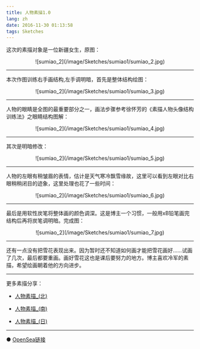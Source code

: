 ```yaml
---
title: 人物素描1.0
lang: zh
date: 2016-11-30 01:13:58
tags: Sketches
---
```


这次的素描对象是一位新疆女生，原图：
<center>![sumiao_2](/image/Sketches/sumiao1/sumiao_2.jpg)</center>

----------------------------------------  

本次作图训练右手画结构,左手调明暗，首先是整体结构绘图：
<center>![sumiao_2](/image/Sketches/sumiao1/sumiao_3.jpg)</center>

----------------------------------------  

人物的眼睛是全图的最重要部分之一，画法步骤参考徐怀芳的《素描人物头像结构训练法》之眼睛结构图解：
<center>![sumiao_2](/image/Sketches/sumiao1/sumiao_4.jpg)</center>

----------------------------------------  

其次是明暗修改：
<center>![sumiao_2](/image/Sketches/sumiao1/sumiao_5.jpg)</center>

----------------------------------------  

人物的左眼有稍皱眉的表情，估计是天气寒冷飘雪缘故，这里可以看到左眼对比右眼稍稍闭目的迹象，这里处理也花了一些时间：
<center>![sumiao_2](/image/Sketches/sumiao1/sumiao_6.jpg)</center>

----------------------------------------  

最后是用软性炭笔将整体画的颜色调深。这是博主一个习惯，一般用xB铅笔画完结构后再将炭笔调明暗。完成图：
<center>![sumiao_2](/image/Sketches/sumiao1/sumiao_7.jpg)</center>

----------------------------------------  

还有一点没有把雪花表现出来。因为暂时还不知道如何画才能把雪花画好……试画了几次，最后都要重画。画好雪花这也是课后要努力的地方。博主喜欢冷军的素描，希望绘画朝着他的方向进步。

----------------------------------------  

更多素描分享：

- [人物素描_(北)](https://www.hjt.so/?p=324&lang=zh "Title") 

- [人物素描_(南)](https://www.hjt.so/?p=2752&lang=zh "Title") 

- [人物素描_(日)](https://www.hjt.so/?p=3111&lang=zh "Title") 

----------------------------------------  

● [OpenSea链接](https://opensea.io/assets/0x495f947276749ce646f68ac8c248420045cb7b5e/5538608732828411082250453030091092578936762873171210564831323226937371918337 "The Xinjiang Girl Wearing A Mask")

<nft-card
contractAddress="0x495f947276749ce646f68ac8c248420045cb7b5e"
tokenId="5538608732828411082250453030091092578936762873171210564831323226937371918337">
</nft-card>
<script src="https://unpkg.com/embeddable-nfts/dist/nft-card.min.js"></script>
